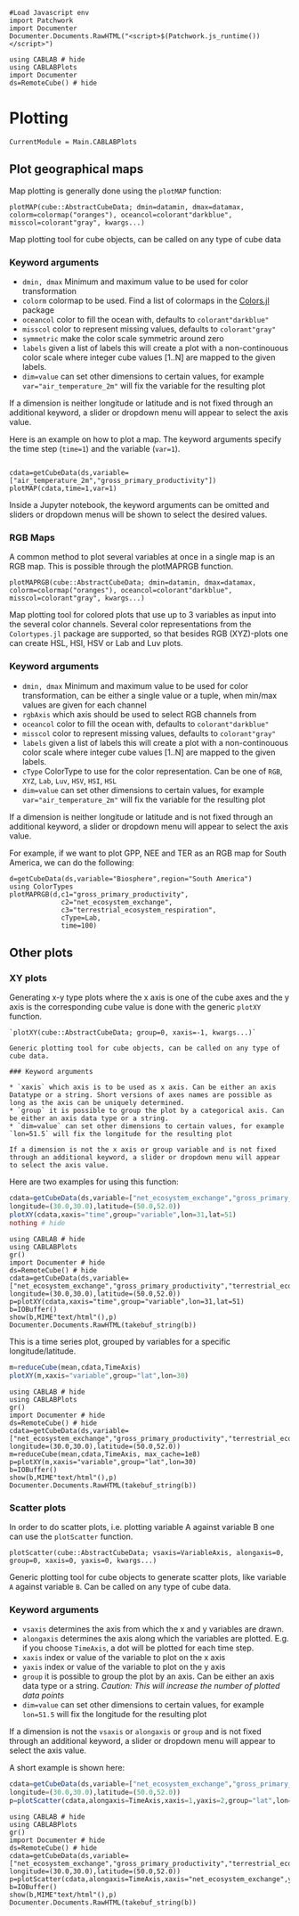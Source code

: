 ```@eval
#Load Javascript env
import Patchwork
import Documenter
Documenter.Documents.RawHTML("<script>$(Patchwork.js_runtime())</script>")
```

```@setup 1
using CABLAB # hide
using CABLABPlots
import Documenter
ds=RemoteCube() # hide
```

# Plotting

```@meta
CurrentModule = Main.CABLABPlots
```

## Plot geographical maps

Map plotting is generally done using the `plotMAP` function:

`plotMAP(cube::AbstractCubeData; dmin=datamin, dmax=datamax, colorm=colormap("oranges"), oceancol=colorant"darkblue", misscol=colorant"gray", kwargs...)`

Map plotting tool for cube objects, can be called on any type of cube data

### Keyword arguments

* `dmin, dmax` Minimum and maximum value to be used for color transformation
* `colorm` colormap to be used. Find a list of colormaps in the [Colors.jl](https://github.com/JuliaGraphics/Colors.jl) package
* `oceancol` color to fill the ocean with, defaults to `colorant"darkblue"`
* `misscol` color to represent missing values, defaults to `colorant"gray"`
* `symmetric` make the color scale symmetric around zero
* `labels` given a list of labels this will create a plot with a non-continouous color scale where integer cube values [1..N] are mapped to the given labels.
* `dim=value` can set other dimensions to certain values, for example `var="air_temperature_2m"` will fix the variable for the resulting plot

If a dimension is neither longitude or latitude and is not fixed through an additional keyword, a slider or dropdown menu will appear to select the axis value.

Here is an example on how to plot a map. The keyword arguments specify the time
step (`time=1`) and the variable (`var=1`).

```@example 1

cdata=getCubeData(ds,variable=["air_temperature_2m","gross_primary_productivity"])
plotMAP(cdata,time=1,var=1)
```

Inside a Jupyter notebook, the keyword arguments can be omitted and sliders or
dropdown menus will be shown to select the desired values.

### RGB Maps

A common method to plot several variables at once in a single map is an RGB map.
This is possible through the plotMAPRGB function.

`plotMAPRGB(cube::AbstractCubeData; dmin=datamin, dmax=datamax, colorm=colormap("oranges"), oceancol=colorant"darkblue", misscol=colorant"gray", kwargs...)`

Map plotting tool for colored plots that use up to 3 variables as input into the several color channels.
Several color representations from the `Colortypes.jl` package are supported, so that besides RGB (XYZ)-plots
one can create HSL, HSI, HSV or Lab and Luv plots.

### Keyword arguments

* `dmin, dmax` Minimum and maximum value to be used for color transformation, can be either a single value or a tuple, when min/max values are given for each channel
* `rgbAxis` which axis should be used to select RGB channels from
* `oceancol` color to fill the ocean with, defaults to `colorant"darkblue"`
* `misscol` color to represent missing values, defaults to `colorant"gray"`
* `labels` given a list of labels this will create a plot with a non-continouous color scale where integer cube values [1..N] are mapped to the given labels.
* `cType` ColorType to use for the color representation. Can be one of `RGB`, `XYZ`, `Lab`, `Luv`, `HSV`, `HSI`, `HSL`
* `dim=value` can set other dimensions to certain values, for example `var="air_temperature_2m"` will fix the variable for the resulting plot


If a dimension is neither longitude or latitude and is not fixed through an additional keyword, a slider or dropdown menu will appear to select the axis value.

For example, if we want to plot GPP, NEE and TER as an RGB map for South America,
we can do the following:

```@example 1
d=getCubeData(ds,variable="Biosphere",region="South America")
using ColorTypes
plotMAPRGB(d,c1="gross_primary_productivity",
             c2="net_ecosystem_exchange",
             c3="terrestrial_ecosystem_respiration",
             cType=Lab,
             time=100)
```

## Other plots

### XY plots

Generating x-y type plots where the x axis is one of the cube axes and the y axis
is the corresponding cube value is done with the generic `plotXY` function.

```
`plotXY(cube::AbstractCubeData; group=0, xaxis=-1, kwargs...)`

Generic plotting tool for cube objects, can be called on any type of cube data.

### Keyword arguments

* `xaxis` which axis is to be used as x axis. Can be either an axis Datatype or a string. Short versions of axes names are possible as long as the axis can be uniquely determined.
* `group` it is possible to group the plot by a categorical axis. Can be either an axis data type or a string.
* `dim=value` can set other dimensions to certain values, for example `lon=51.5` will fix the longitude for the resulting plot

If a dimension is not the x axis or group variable and is not fixed through an additional keyword, a slider or dropdown menu will appear to select the axis value.
```

Here are two examples for using this function:

```julia
cdata=getCubeData(ds,variable=["net_ecosystem_exchange","gross_primary_productivity","terrestrial_ecosystem_respiration"],
longitude=(30.0,30.0),latitude=(50.0,52.0))
plotXY(cdata,xaxis="time",group="variable",lon=31,lat=51)
nothing # hide
```

````@eval
using CABLAB # hide
using CABLABPlots
gr()
import Documenter # hide
ds=RemoteCube() # hide
cdata=getCubeData(ds,variable=["net_ecosystem_exchange","gross_primary_productivity","terrestrial_ecosystem_respiration"],
longitude=(30.0,30.0),latitude=(50.0,52.0))
p=plotXY(cdata,xaxis="time",group="variable",lon=31,lat=51)
b=IOBuffer()
show(b,MIME"text/html"(),p)
Documenter.Documents.RawHTML(takebuf_string(b))
````

This is a time series plot, grouped by variables for a specific longitude/latitude.


```julia
m=reduceCube(mean,cdata,TimeAxis)
plotXY(m,xaxis="variable",group="lat",lon=30)
```

````@eval
using CABLAB # hide
using CABLABPlots
gr()
import Documenter # hide
ds=RemoteCube() # hide
cdata=getCubeData(ds,variable=["net_ecosystem_exchange","gross_primary_productivity","terrestrial_ecosystem_respiration"],
longitude=(30.0,30.0),latitude=(50.0,52.0))
m=reduceCube(mean,cdata,TimeAxis, max_cache=1e8)
p=plotXY(m,xaxis="variable",group="lat",lon=30)
b=IOBuffer()
show(b,MIME"text/html"(),p)
Documenter.Documents.RawHTML(takebuf_string(b))
````

### Scatter plots

In order to do scatter plots, i.e. plotting variable A against variable B one can use the
`plotScatter` function.

`plotScatter(cube::AbstractCubeData; vsaxis=VariableAxis, alongaxis=0, group=0, xaxis=0, yaxis=0, kwargs...)`

Generic plotting tool for cube objects to generate scatter plots, like variable `A` against variable `B`. Can be called on any type of cube data.

### Keyword arguments

* `vsaxis` determines the axis from which the x and y variables are drawn.
* `alongaxis` determines the axis along which the variables are plotted. E.g. if you choose `TimeAxis`, a dot will be plotted for each time step.
* `xaxis` index or value of the variable to plot on the x axis
* `yaxis` index or value of the variable to plot on the y axis
* `group` it is possible to group the plot by an axis. Can be either an axis data type or a string. *Caution: This will increase the number of plotted data points*
* `dim=value` can set other dimensions to certain values, for example `lon=51.5` will fix the longitude for the resulting plot

If a dimension is not the `vsaxis` or `alongaxis` or `group` and is not fixed through an additional keyword, a slider or dropdown menu will appear to select the axis value.


A short example is shown here:

```julia
cdata=getCubeData(ds,variable=["net_ecosystem_exchange","gross_primary_productivity","terrestrial_ecosystem_respiration"],
longitude=(30.0,30.0),latitude=(50.0,52.0))
p=plotScatter(cdata,alongaxis=TimeAxis,xaxis=1,yaxis=2,group="lat",lon=30)
```

````@eval
using CABLAB # hide
using CABLABPlots
gr()
import Documenter # hide
ds=RemoteCube() # hide
cdata=getCubeData(ds,variable=["net_ecosystem_exchange","gross_primary_productivity","terrestrial_ecosystem_respiration"],
longitude=(30.0,30.0),latitude=(50.0,52.0))
p=plotScatter(cdata,alongaxis=TimeAxis,xaxis="net_ecosystem_exchange",yaxis="gross_primary_productivity",group="lat",lon=30.0)
b=IOBuffer()
show(b,MIME"text/html"(),p)
Documenter.Documents.RawHTML(takebuf_string(b))
````
